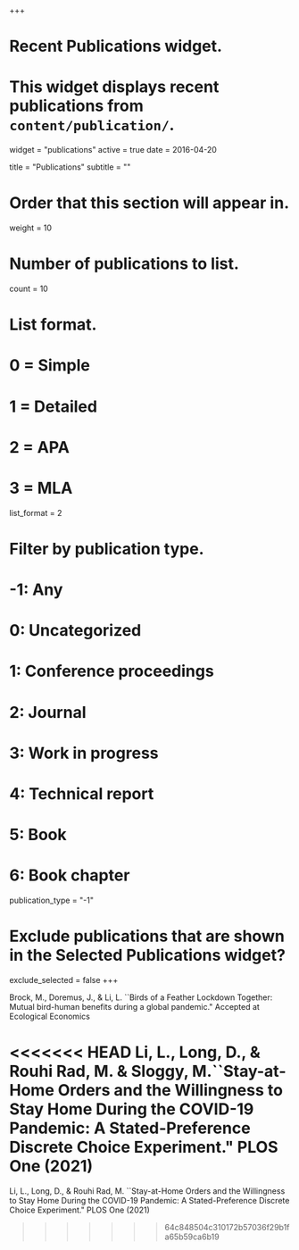 +++
# Recent Publications widget.
# This widget displays recent publications from `content/publication/`.
widget = "publications"
active = true
date = 2016-04-20

title = "Publications"
subtitle = ""

# Order that this section will appear in.
weight = 10

# Number of publications to list.
count = 10

# List format.
#   0 = Simple
#   1 = Detailed
#   2 = APA
#   3 = MLA
list_format = 2

# Filter by publication type.
# -1: Any
#  0: Uncategorized
#  1: Conference proceedings
#  2: Journal
#  3: Work in progress
#  4: Technical report
#  5: Book
#  6: Book chapter
publication_type = "-1"

# Exclude publications that are shown in the Selected Publications widget?
exclude_selected = false
+++


Brock, M., Doremus, J., & Li, L. ``Birds of a Feather Lockdown Together: Mutual bird-human benefits during a global pandemic." Accepted at Ecological Economics

<<<<<<< HEAD
Li, L., Long, D., & Rouhi Rad, M. & Sloggy, M.``Stay-at-Home Orders and the Willingness to Stay Home During the COVID-19 Pandemic: A Stated-Preference Discrete Choice Experiment." PLOS One (2021)
=======
Li, L., Long, D., & Rouhi Rad, M. ``Stay-at-Home Orders and the Willingness to Stay Home During the COVID-19 Pandemic: A Stated-Preference Discrete Choice Experiment." PLOS One (2021)
>>>>>>> 64c848504c310172b57036f29b1fa65b59ca6b19
